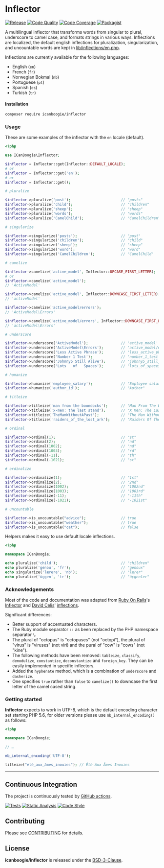 # Inflector

[![Release](https://img.shields.io/packagist/v/ICanBoogie/Inflector.svg)](https://packagist.org/packages/icanboogie/inflector)
[![Code Quality](https://img.shields.io/scrutinizer/g/ICanBoogie/Inflector/master.svg)](https://scrutinizer-ci.com/g/ICanBoogie/Inflector)
[![Code Coverage](https://img.shields.io/coveralls/ICanBoogie/Inflector/master.svg)](https://coveralls.io/r/ICanBoogie/Inflector)
[![Packagist](https://img.shields.io/packagist/dm/icanboogie/inflector.svg?maxAge=2592000)](https://packagist.org/packages/icanboogie/inflector)

A multilingual inflector that transforms words from singular to plural, underscore to camel case, and formats strings in various ways. Inflections are localized, the default english inflections for pluralization, singularization, and uncountable words are kept in [lib/inflections/en.php](lib/inflections/en.php).

Inflections are currently available for the following languages:

- English (`en`)
- French (`fr`)
- Norwegian Bokmal (`nb`)
- Portuguese (`pt`)
- Spanish (`es`)
- Turkish (`tr`)



#### Installation

```bash
composer require icanboogie/inflector
```



### Usage

These are some examples of the inflector with the `en` locale (default).

```php
<?php

use ICanBoogie\Inflector;

$inflector = Inflector::get(Inflector::DEFAULT_LOCALE);
# or
$inflector = Inflector::get('en');
# or
$inflector = Inflector::get();

# pluralize

$inflector->pluralize('post');                       // "posts"
$inflector->pluralize('child');                      // "children"
$inflector->pluralize('sheep');                      // "sheep"
$inflector->pluralize('words');                      // "words"
$inflector->pluralize('CamelChild');                 // "CamelChildren"

# singularize

$inflector->singularize('posts');                    // "post"
$inflector->singularize('children');                 // "child"
$inflector->singularize('sheep');                    // "sheep"
$inflector->singularize('word');                     // "word"
$inflector->singularize('CamelChildren');            // "CamelChild"

# camelize

$inflector->camelize('active_model', Inflector::UPCASE_FIRST_LETTER);
# or
$inflector->camelize('active_model');
// 'ActiveModel'

$inflector->camelize('active_model', Inflector::DOWNCASE_FIRST_LETTER);
// 'activeModel'

$inflector->camelize('active_model/errors');
// 'ActiveModel\Errors'

$inflector->camelize('active_model/errors', Inflector::DOWNCASE_FIRST_LETTER);
// 'activeModel\Errors'

# underscore

$inflector->underscore('ActiveModel');               // 'active_model'
$inflector->underscore('ActiveModel\Errors');        // 'active_model/errors'
$inflector->underscore('Less Active Phrase');        // 'less_active_phrase'
$inflector->underscore('Number 1 Test');             // 'number_1_test'
$inflector->underscore('Johnny5 Still Alive');       // 'johnny5_still_alive'
$inflector->underscore('Lots   of   Spaces');        // 'lots_of_spaces'

# humanize

$inflector->humanize('employee_salary');             // "Employee salary"
$inflector->humanize('author_id');                   // "Author"

# titleize

$inflector->titleize('man from the boondocks');      // "Man From The Boondocks"
$inflector->titleize('x-men: the last stand');       // "X Men: The Last Stand"
$inflector->titleize('TheManWithoutAPast');          // "The Man Without A Past"
$inflector->titleize('raiders_of_the_lost_ark');     // "Raiders Of The Lost Ark"

# ordinal

$inflector->ordinal(1);                              // "st"
$inflector->ordinal(2);                              // "nd"
$inflector->ordinal(1002);                           // "nd"
$inflector->ordinal(1003);                           // "rd"
$inflector->ordinal(-11);                            // "th"
$inflector->ordinal(-1021);                          // "st"

# ordinalize

$inflector->ordinalize(1);                           // "1st"
$inflector->ordinalize(2);                           // "2nd"
$inflector->ordinalize(1002);                        // "1002nd"
$inflector->ordinalize(1003);                        // "1003rd"
$inflector->ordinalize(-11);                         // "-11th"
$inflector->ordinalize(-1021);                       // "-1021st"

# uncountable

$inflector->is_uncountable("advice");                // true
$inflector->is_uncountable("weather");               // true
$inflector->is_uncountable("cat");                   // false
```

Helpers makes it easy to use default locale inflections.

```php
<?php

namespace ICanBoogie;

echo pluralize('child');                             // "children"
echo pluralize('genou', 'fr');                       // "genoux"
echo singularize('lærere', 'nb');                    // "lærer"
echo pluralize('üçgen', 'tr');                       // "üçgenler"
```



### Acknowledgements

Most of the code and documentation was adapted from [Ruby On Rails](http://rubyonrails.org/)'s
[Inflector](http://api.rubyonrails.org/classes/ActiveSupport/Inflector.html) and
[David Celis](https://github.com/davidcelis)' [inflections](https://github.com/davidcelis/inflections).

Significant differences:

- Better support of accentuated characters.
- The Ruby module separator `::` as been replaced by the PHP namespace separator `\`.
- The plural of "octopus" is "octopuses" (not "octopi"), the plural of "virus" is "viruses"
(not viri) and the pural of "cow" is "cows" (not "kine").
- The following methods have been removed: `tableize`, `classify`, `demodulize`,
`constantize`, `deconstantize` and `foreign_key`. They can be easily implemented in specific
inflectors.
- Added the `hyphenate` method, which is a combination of `underscore` and `dasherize`.
- One specifies `true` rather than `false` to `camelize()` to downcase the first letter of
the camel cased string.



### Getting started

**Inflector** expects to work in UTF-8, which is the default encoding character set starting
PHP 5.6, for older versions please use `mb_internal_encoding()` as follows:

```php
<?php

namespace ICanBoogie;

// …

mb_internal_encoding('UTF-8');

titleize("été_aux_âmes_inouïes"); // Été Aux Âmes Inouïes
```



----------



## Continuous Integration

The project is continuously tested by [GitHub actions](https://github.com/ICanBoogie/Common/actions).

[![Tests](https://github.com/ICanBoogie/Inflector/workflows/test/badge.svg?branch=master)](https://github.com/ICanBoogie/Inflector/actions?query=workflow%3Atest)
[![Static Analysis](https://github.com/ICanBoogie/Inflector/workflows/static-analysis/badge.svg?branch=master)](https://github.com/ICanBoogie/Inflector/actions?query=workflow%3Astatic-analysis)
[![Code Style](https://github.com/ICanBoogie/Common/workflows/code-style/badge.svg?branch=master)](https://github.com/ICanBoogie/Inflector/actions?query=workflow%3Acode-style)



## Contributing

Please see [CONTRIBUTING](CONTRIBUTING.md) for details.



## License

**icanboogie/inflector** is released under the [BSD-3-Clause](LICENSE).
